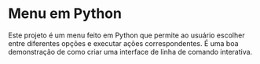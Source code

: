 # Menu em Python

Este projeto é um menu feito em Python que permite ao usuário escolher entre diferentes opções e executar ações correspondentes. 
É uma boa demonstração de como criar uma interface de linha de comando interativa.
